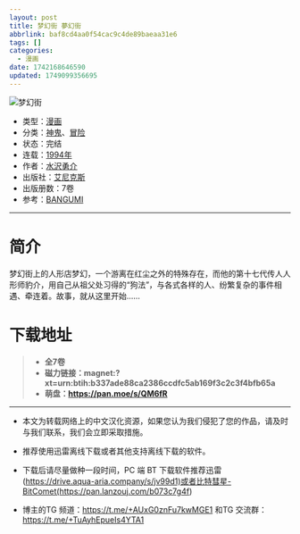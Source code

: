 ```yaml
---
layout: post
title: 梦幻街 夢幻街
abbrlink: baf8cd4aa0f54cac9c4de89baeaa31e6
tags: []
categories:
  - 漫画
date: 1742168646590
updated: 1749099356695
---
```


![梦幻街](https://ipfs.io/ipfs/QmdHqaeqXeDkm5p4ciyv9tfhdPfoMocub5LsuAdWdq7f28?filename=%E6%A2%A6%E5%B9%BB%E8%A1%97.jpg)

- 类型：[漫画](/index.php/category/漫画)
- 分类：[神鬼](/index.php/category/神鬼)、[冒险](/index.php/category/冒险)
- 状态：完结
- 连载：[1994年](/index.php/category/1994年)
- 作者：[水沢勇介](/index.php/category/水沢勇介)
- 出版社：[艾尼克斯](/index.php/category/艾尼克斯)
- 出版册数：7卷
- 参考：[BANGUMI](https://bangumi.tv/subject/172927)

***

# 简介

梦幻街上的人形店梦幻，一个游离在红尘之外的特殊存在，而他的第十七代传人人形师豹介，用自己从祖父处习得的“狗法”，与各式各样的人、纷繁复杂的事件相遇、牵连着。故事，就从这里开始……

# 下载地址

> - **全7卷**
> - **磁力链接：magnet:?xt=urn:btih:b337ade88ca2386ccdfc5ab169f3c2c3f4bfb65a**
> - **萌盘：<https://pan.moe/s/QM6fR>**

***

- 本文为转载网络上的中文汉化资源，如果您认为我们侵犯了您的作品，请及时与我们联系，我们会立即采取措施。

- 推荐使用迅雷离线下载或者其他支持离线下载的软件。

- 下载后请尽量做种一段时间，PC 端 BT 下载软件推荐迅雷(<https://drive.aqua-aria.company/s/jv99d1)或者比特彗星-BitComet(https://pan.lanzouj.com/b073c7g4f>)

- 博主的TG 频道：<https://t.me/+AUxG0znFu7kwMGE1> 和TG 交流群：<https://t.me/+TuAyhEpueIs4YTA1>
